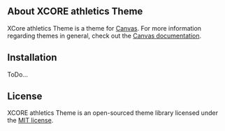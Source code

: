 ## About XCORE athletics Theme

XCore athletics Theme is a theme for [Canvas](https://github.com/cnvs/canvas). For more information regarding themes in general, check out the [Canvas documentation](https://cnvs.readme.io/docs/theme-overview).

## Installation

ToDo...

## License

XCORE athletics Theme is an open-sourced theme library licensed under the [MIT license](https://opensource.org/licenses/MIT).